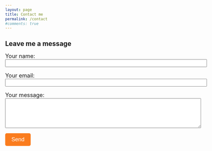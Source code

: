```yaml
---
layout: page
title: Contact me
permalink: /contact
#comments: true
---
```


<div style="max-width: 1400px; margin: 0 auto;">

<h2>Leave me a message </h2>

<!-- modify this form HTML and place wherever you want your form 
https://formspree.io/forms/xyyrlbba/integration
-->
<form action="https://formspree.io/f/xyyrlbba" method="POST">

  <div>
    <label for="name" style="font-size: 18px;">Your name:</label><br>
    <input type="name" id="name" name="name" style="width: 650px; height: 25px;" ><br>
    <br>
  </div>
  <div>
    <label for="email" style="font-size: 18px;">Your email:</label><br>
    <input type="email" id="email" name="email" style="width: 650px; height: 25px;" ><br>
    <br>
  </div>
  <div>
    <label for="message" style="font-size: 18px;">Your message:</label><br>
    <textarea id="message" name="message" rows="6" cols="76"></textarea><br>
  </div>
  <!-- your other form fields go here -->
  <div>
    <br>
        <button type="submit" style="font-size: 18px; padding: 10px 20px; background-color: #fa7c1e; color: white; border: none; border-radius: 5px;">Send</button>

  </div>
</form>


</div>